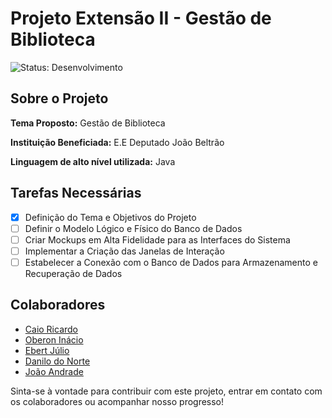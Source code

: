 # Projeto Extensão II - Gestão de Biblioteca

![Status: Desenvolvimento](https://img.shields.io/badge/Status-Desenvolvimento-%23FF5733)

## Sobre o Projeto
**Tema Proposto:** Gestão de Biblioteca

**Instituição Beneficiada:** E.E Deputado João Beltrão

**Linguagem de alto nível utilizada:** Java

## Tarefas Necessárias
- [x] Definição do Tema e Objetivos do Projeto
- [ ] Definir o Modelo Lógico e Físico do Banco de Dados
- [ ] Criar Mockups em Alta Fidelidade para as Interfaces do Sistema
- [ ] Implementar a Criação das Janelas de Interação
- [ ] Estabelecer a Conexão com o Banco de Dados para Armazenamento e Recuperação de Dados

## Colaboradores
- [Caio Ricardo](https://github.com/caioricardu)
- [Oberon Inácio](https://github.com/oberon4589)
- [Ebert Júlio](https://github.com/EuEbertEu)
- [Danilo do Norte](https://github.com/NorteGaming61)
- [João Andrade](https://github.com/joaoandrade07)

Sinta-se à vontade para contribuir com este projeto, entrar em contato com os colaboradores ou acompanhar nosso progresso!
